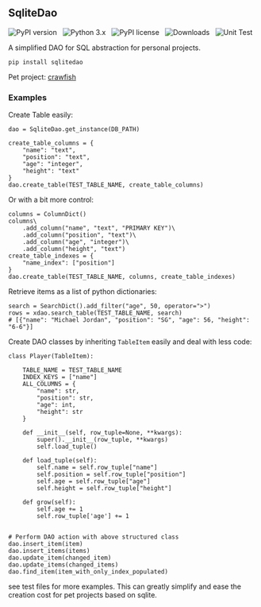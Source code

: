 ## SqliteDao

![PyPI version](http://img.shields.io/pypi/v/sqlitedao.svg) &nbsp; ![Python 3.x](http://img.shields.io/badge/Python-3.x-green.svg) &nbsp; ![PyPI license](https://img.shields.io/github/license/mashape/apistatus.svg) &nbsp; ![Downloads](https://pepy.tech/badge/sqlitedao) &nbsp; ![Unit Test](https://github.com/Aperocky/sqlitedao/workflows/Unit%20Test/badge.svg)

A simplified DAO for SQL abstraction for personal projects.

    pip install sqlitedao

Pet project: [crawfish](https://github.com/Aperocky/crawfish)

### Examples

Create Table easily:

    dao = SqliteDao.get_instance(DB_PATH)

    create_table_columns = {
        "name": "text",
        "position": "text",
        "age": "integer",
        "height": "text"
    }
    dao.create_table(TEST_TABLE_NAME, create_table_columns)

Or with a bit more control:

    columns = ColumnDict()
    columns\
        .add_column("name", "text", "PRIMARY KEY")\
        .add_column("position", "text")\
        .add_column("age", "integer")\
        .add_column("height", "text")
    create_table_indexes = {
        "name_index": ["position"]
    }
    dao.create_table(TEST_TABLE_NAME, columns, create_table_indexes)

Retrieve items as a list of python dictionaries:

    search = SearchDict().add_filter("age", 50, operator=">")
    rows = xdao.search_table(TEST_TABLE_NAME, search)
    # [{"name": "Michael Jordan", "position": "SG", "age": 56, "height": "6-6"}]

Create DAO classes by inheriting `TableItem` easily and deal with less code:

    class Player(TableItem):

        TABLE_NAME = TEST_TABLE_NAME
        INDEX_KEYS = ["name"]
        ALL_COLUMNS = {
            "name": str,
            "position": str,
            "age": int,
            "height": str
        }

        def __init__(self, row_tuple=None, **kwargs):
            super().__init__(row_tuple, **kwargs)
            self.load_tuple()

        def load_tuple(self):
            self.name = self.row_tuple["name"]
            self.position = self.row_tuple["position"]
            self.age = self.row_tuple["age"]
            self.height = self.row_tuple["height"]

        def grow(self):
            self.age += 1
            self.row_tuple['age'] += 1


    # Perform DAO action with above structured class
    dao.insert_item(item)
    dao.insert_items(items)
    dao.update_item(changed_item)
    dao.update_items(changed_items)
    dao.find_item(item_with_only_index_populated)

see test files for more examples. This can greatly simplify and ease the creation cost for pet projects based on sqlite.
